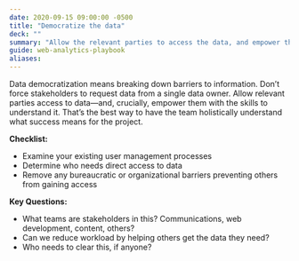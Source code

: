 ```yaml
---
date: 2020-09-15 09:00:00 -0500
title: "Democratize the data"
deck: ""
summary: "Allow the relevant parties to access the data, and empower them with the skills to understand it."
guide: web-analytics-playbook
aliases:
---
```

Data democratization means breaking down barriers to information. Don’t force stakeholders to request data from a single data owner. Allow relevant parties access to data—and, crucially, empower them with the skills to understand it. That’s the best way to have the team holistically understand what success means for the project.

**Checklist:**

- Examine your existing user management processes
- Determine who needs direct access to data
- Remove any bureaucratic or organizational barriers preventing others from gaining access

**Key Questions:**

- What teams are stakeholders in this? Communications, web development, content, others?
- Can we reduce workload by helping others get the data they need?
- Who needs to clear this, if anyone?
